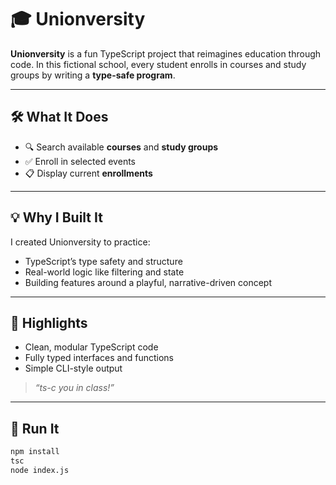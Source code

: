 # 🎓 Unionversity

**Unionversity** is a fun TypeScript project that reimagines education through code. In this fictional school, every student enrolls in courses and study groups by writing a **type-safe program**.

---

## 🛠️ What It Does

- 🔍 Search available **courses** and **study groups**
- ✅ Enroll in selected events
- 📋 Display current **enrollments**

---

## 💡 Why I Built It

I created Unionversity to practice:

- TypeScript’s type safety and structure
- Real-world logic like filtering and state
- Building features around a playful, narrative-driven concept

---

## 🧠 Highlights

- Clean, modular TypeScript code
- Fully typed interfaces and functions
- Simple CLI-style output

> _“ts-c you in class!”_

---

## 🚀 Run It

```bash
npm install
tsc
node index.js
